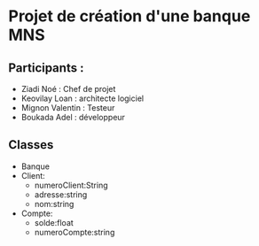 # Projet de création d'une banque MNS

## Participants :
- Ziadi Noé : Chef de projet
- Keovilay Loan : architecte logiciel
- Mignon Valentin : Testeur
- Boukada Adel : développeur

## Classes
- Banque
- Client:
    - numeroClient:String
    - adresse:string
    - nom:string
- Compte:
    - solde:float
    - numeroCompte:string
